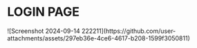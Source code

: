 <h1>LOGIN PAGE</h1>
![Screenshot 2024-09-14 222211](https://github.com/user-attachments/assets/297eb36e-4ce6-4617-b208-1599f3050811)
